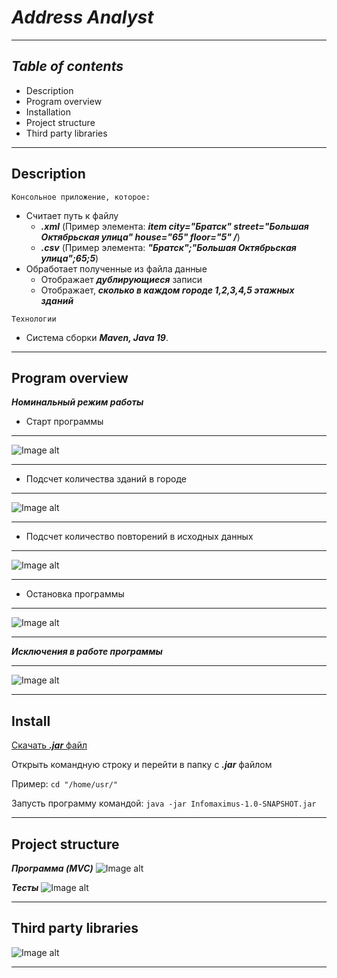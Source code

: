 # ***Address Analyst***
___
## *Table of contents*
+ Description
+ Program overview
+ Installation
+ Project structure
+ Third party libraries
---
## Description
`Консольное приложение, которое:`

+ Считает путь к файлу
  + ***.xml*** (Пример элемента: ***item city="Братск" street="Большая Октябрьская улица" house="65" floor="5" /***)
  + ***.csv*** (Пример элемента: ***"Братск";"Большая Октябрьская улица";65;5***)
+ Обработает полученные из файла данные
  + Отображает ***дублирующиеся*** записи
  + Отображает, ***сколько в каждом городе 1,2,3,4,5 этажных зданий***

`Технологии`
+ Система сборки ***Maven, Java 19***.
---
## Program overview
___Номинальный режим работы___
+ Старт программы
---
![Image alt](https://github.com/MorozovArYu/Infomaximus/raw/main/src/diagram/startProgram.png)

---
+ Подсчет количества зданий в городе
---
![Image alt](https://github.com/MorozovArYu/Infomaximus/raw/main/src/diagram/countOfFloorsResult.png)

---
+ Подсчет количество повторений в исходных данных
---
![Image alt](https://github.com/MorozovArYu/Infomaximus/raw/main/src/diagram/countOfDuplicateResult.png)

---
+ Остановка программы
---
![Image alt](https://github.com/MorozovArYu/Infomaximus/raw/main/src/diagram/stopProgram.png)

---
___Исключения в работе программы___
___
![Image alt](https://github.com/MorozovArYu/Infomaximus/raw/main/src/diagram/Exceptions.png)

---
## Install
[Скачать ***.jar*** файл](https://github.com/MorozovArYu/Infomaximus/raw/main/target/Infomaximus-1.0-SNAPSHOT.jar) 

Открыть командную строку и перейти в папку с ***.jar*** файлом

Пример:
`cd "/home/usr/"`

Запусть программу командой: `java -jar Infomaximus-1.0-SNAPSHOT.jar`
___
## Project structure
___Программа (MVC)___
![Image alt](https://github.com/MorozovArYu/Infomaximus/raw/main/src/diagram/Infomaximus_javaClasses.png)

___Тесты___
![Image alt](https://github.com/MorozovArYu/Infomaximus/raw/main/src/diagram/Infomaximus_javaTest.png)

___
## Third party libraries
![Image alt](https://github.com/MorozovArYu/Infomaximus/raw/main/src/diagram/Infomaximus_projectModules.png)

---

